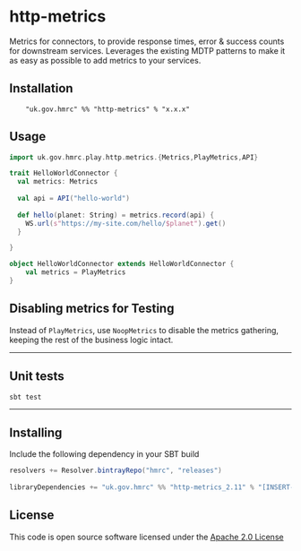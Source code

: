 # http-metrics

Metrics for connectors, to provide response times, error & success counts for downstream services.  Leverages the existing MDTP patterns to make it as easy as possible to add metrics to your services.   

## Installation

```
    "uk.gov.hmrc" %% "http-metrics" % "x.x.x"
```

## Usage 

```scala
import uk.gov.hmrc.play.http.metrics.{Metrics,PlayMetrics,API}

trait HelloWorldConnector { 
  val metrics: Metrics
    
  val api = API("hello-world") 
    
  def hello(planet: String) = metrics.record(api) {
    WS.url(s"https://my-site.com/hello/$planet").get()
  }

}

object HelloWorldConnector extends HelloWorldConnector {
    val metrics = PlayMetrics 
}
```


## Disabling metrics for Testing

Instead of `PlayMetrics`, use `NoopMetrics` to disable the metrics gathering, keeping the rest of the business logic intact. 

---

## Unit tests
```
sbt test
```

---

## Installing
 
Include the following dependency in your SBT build
 
``` scala
resolvers += Resolver.bintrayRepo("hmrc", "releases")
 
libraryDependencies += "uk.gov.hmrc" %% "http-metrics_2.11" % "[INSERT-VERSION]"
```

## License

This code is open source software licensed under the [Apache 2.0 License]("http://www.apache.org/licenses/LICENSE-2.0.html")
